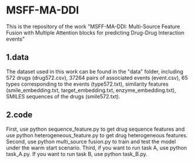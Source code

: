 # MSFF-MA-DDI
This is the repository of the work "MSFF-MA-DDI: Multi-Source Feature Fusion with Multiple Attention blocks for predicting Drug-Drug Interaction events"

## 1.data
The dataset used in this work can be found in the "data" folder, including 572 drugs (drug572.csv), 37264 pairs of associated events (event.csv), 65 types corresponding to the events (type572.txt), similarity features (smile_embedding.txt, target_embedding.txt, enzyme_embedding.txt), SMILES sequences of the drugs (smile572.txt).

## 2.code
First, use python sequence_feature.py to get drug sequence features and use python heterogeneous_feature.py to get drug heterogeneous features.
Second, use python multi_source fusion.py to train and test the model under the warm start scenario.
Third, if you want to run task A, use python task_A.py. If you want to run task B, use python task_B.py.
